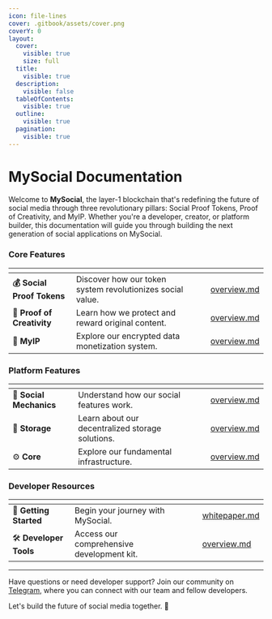 ```yaml
---
icon: file-lines
cover: .gitbook/assets/cover.png
coverY: 0
layout:
  cover:
    visible: true
    size: full
  title:
    visible: true
  description:
    visible: false
  tableOfContents:
    visible: true
  outline:
    visible: true
  pagination:
    visible: true
---
```


# MySocial Documentation

Welcome to **MySocial**, the layer-1 blockchain that's redefining the future of social media through three revolutionary pillars: Social Proof Tokens, Proof of Creativity, and MyIP. Whether you're a developer, creator, or platform builder, this documentation will guide you through building the next generation of social applications on MySocial.

### Core Features

<table data-view="cards"><thead><tr><th></th><th></th><th data-hidden data-card-cover data-type="files"></th><th data-hidden></th><th data-hidden data-card-target data-type="content-ref"></th></tr></thead><tbody><tr><td><strong>💰 Social Proof Tokens</strong></td><td>Discover how our token system revolutionizes social value.</td><td></td><td></td><td><a href="social-proof-tokens/overview.md">overview.md</a></td></tr><tr><td>🎨 <strong>Proof of Creativity</strong></td><td>Learn how we protect and reward original content.</td><td></td><td></td><td><a href="proof-of-creativity/overview.md">overview.md</a></td></tr><tr><td>📝 <strong>MyIP</strong></td><td>Explore our encrypted data monetization system.</td><td></td><td></td><td><a href="my-information-property/overview.md">overview.md</a></td></tr></tbody></table>

### Platform Features

<table data-view="cards"><thead><tr><th></th><th></th><th data-hidden data-card-cover data-type="files"></th><th data-hidden></th><th data-hidden data-card-target data-type="content-ref"></th></tr></thead><tbody><tr><td><strong>🤝 Social Mechanics</strong></td><td>Understand how our social features work.</td><td></td><td></td><td><a href="blockchain/social/overview.md">overview.md</a></td></tr><tr><td>💾 <strong>Storage</strong></td><td>Learn about our decentralized storage solutions.</td><td></td><td></td><td><a href="file-storage/overview.md">overview.md</a></td></tr><tr><td>⚙️ <strong>Core</strong></td><td>Explore our fundamental infrastructure.</td><td></td><td></td><td><a href="blockchain/overview.md">overview.md</a></td></tr></tbody></table>

### Developer Resources

<table data-view="cards"><thead><tr><th></th><th></th><th data-hidden data-card-cover data-type="files"></th><th data-hidden></th><th data-hidden data-card-target data-type="content-ref"></th></tr></thead><tbody><tr><td><strong>🚀 Getting Started</strong></td><td>Begin your journey with MySocial.</td><td></td><td></td><td><a href="getting-started/whitepaper.md">whitepaper.md</a></td></tr><tr><td>🛠️ <strong>Developer Tools</strong></td><td>Access our comprehensive development kit.</td><td></td><td></td><td><a href="developers/overview.md">overview.md</a></td></tr></tbody></table>

***

Have questions or need developer support? Join our community on [Telegram](https://t.me/mysocial_chain), where you can connect with our team and fellow developers.

Let's build the future of social media together. 🚀